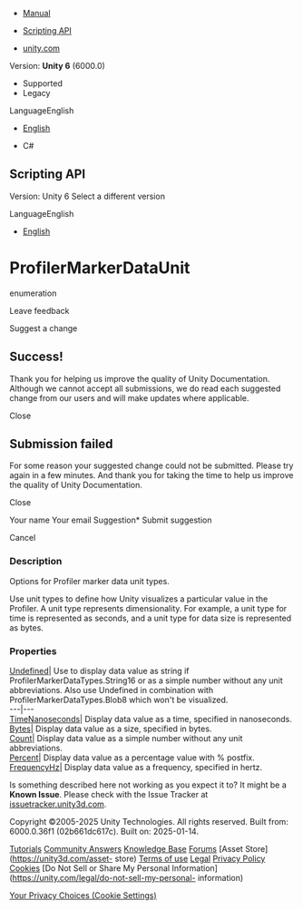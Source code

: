 [ ]()

  * [Manual](../Manual/index.html)
  * [Scripting API](../ScriptReference/index.html)

  * [unity.com](https://unity.com/)

Version: **Unity 6** (6000.0)

  * Supported
  * Legacy

LanguageEnglish

  * [English]()

  * C#

[ ](https://docs.unity3d.com)

## Scripting API

Version: Unity 6 Select a different version

LanguageEnglish

  * [English]()

# ProfilerMarkerDataUnit

enumeration

Leave feedback

Suggest a change

## Success!

Thank you for helping us improve the quality of Unity Documentation. Although
we cannot accept all submissions, we do read each suggested change from our
users and will make updates where applicable.

Close

## Submission failed

For some reason your suggested change could not be submitted. Please <a>try
again</a> in a few minutes. And thank you for taking the time to help us
improve the quality of Unity Documentation.

Close

Your name Your email Suggestion* Submit suggestion

Cancel

[ ]()

### Description

Options for Profiler marker data unit types.

Use unit types to define how Unity visualizes a particular value in the
Profiler. A unit type represents dimensionality. For example, a unit type for
time is represented as seconds, and a unit type for data size is represented
as bytes.

### Properties

[Undefined](Unity.Profiling.ProfilerMarkerDataUnit.Undefined.html)| Use to
display data value as string if ProfilerMarkerDataTypes.String16 or as a
simple number without any unit abbreviations. Also use Undefined in
combination with ProfilerMarkerDataTypes.Blob8 which won't be visualized.  
---|---  
[TimeNanoseconds](Unity.Profiling.ProfilerMarkerDataUnit.TimeNanoseconds.html)|
Display data value as a time, specified in nanoseconds.  
[Bytes](Unity.Profiling.ProfilerMarkerDataUnit.Bytes.html)| Display data value
as a size, specified in bytes.  
[Count](Unity.Profiling.ProfilerMarkerDataUnit.Count.html)| Display data value
as a simple number without any unit abbreviations.  
[Percent](Unity.Profiling.ProfilerMarkerDataUnit.Percent.html)| Display data
value as a percentage value with % postfix.  
[FrequencyHz](Unity.Profiling.ProfilerMarkerDataUnit.FrequencyHz.html)|
Display data value as a frequency, specified in hertz.  
  
Is something described here not working as you expect it to? It might be a
**Known Issue**. Please check with the Issue Tracker at
[issuetracker.unity3d.com](https://issuetracker.unity3d.com).

Copyright ©2005-2025 Unity Technologies. All rights reserved. Built from:
6000.0.36f1 (02b661dc617c). Built on: 2025-01-14.

[Tutorials](https://unity3d.com/learn) [Community
Answers](https://answers.unity3d.com) [Knowledge
Base](https://support.unity3d.com/hc/en-us)
[Forums](https://forum.unity3d.com) [Asset Store](https://unity3d.com/asset-
store) [Terms of use](https://docs.unity3d.com/Manual/TermsOfUse.html)
[Legal](https://unity.com/legal) [Privacy
Policy](https://unity.com/legal/privacy-policy)
[Cookies](https://unity.com/legal/cookie-policy) [Do Not Sell or Share My
Personal Information](https://unity.com/legal/do-not-sell-my-personal-
information)

[Your Privacy Choices (Cookie Settings)](javascript:void\(0\);)

